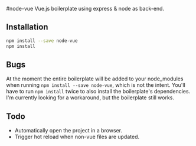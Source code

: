 #node-vue
Vue.js boilerplate using express & node as back-end.

## Installation
```sh
npm install --save node-vue
npm install
```

## Bugs
At the moment the entire boilerplate will be added  to your node_modules when running <code>npm install --save node-vue</code>, which is not the intent. You'll have to run <code>npm install</code> twice to also install the boilerplate's dependencies. I'm currently looking for a workaround, but the boilerplate still works.


## Todo
- Automatically open the project in a browser.
- Trigger hot reload when non-vue files are updated.
